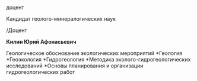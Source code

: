 доцент

Кандидат геолого-минералогических наук

/Доцент

**Килин Юрий Афонасьевич**

Геологическое обоснование экологических мероприятий
	*Геология
	*Геоэкология
	*Гидрогеология
	*Методика эколого-гидрогеологических исследований
	*Основы планирования и организации гидрогеологических работ
